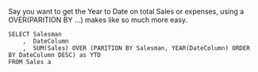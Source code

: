 Say you want to get the Year to Date on total Sales or expenses, using a OVER(PARITION BY ...) makes like so much more easy.

```
SELECT Salesman
    ,  DateColumn
    ,  SUM(Sales) OVER (PARITION BY Salesman, YEAR(DateColumn) ORDER BY DateColumn DESC) as YTD
FROM Sales a
```